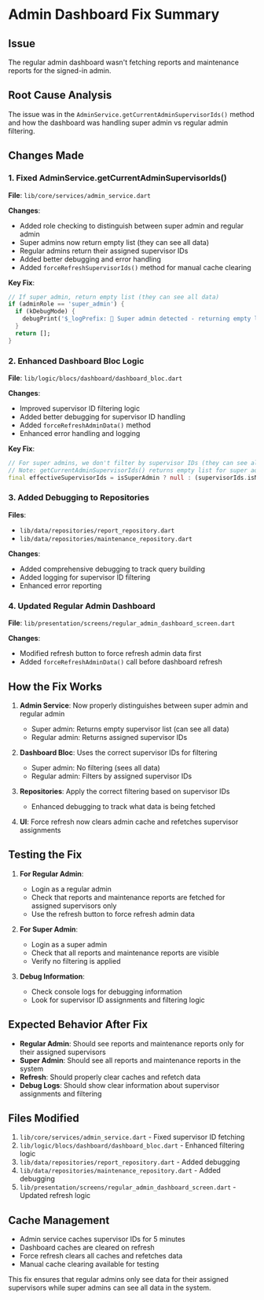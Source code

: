 # Admin Dashboard Fix Summary

## Issue
The regular admin dashboard wasn't fetching reports and maintenance reports for the signed-in admin.

## Root Cause Analysis
The issue was in the `AdminService.getCurrentAdminSupervisorIds()` method and how the dashboard was handling super admin vs regular admin filtering.

## Changes Made

### 1. Fixed AdminService.getCurrentAdminSupervisorIds()
**File**: `lib/core/services/admin_service.dart`

**Changes**:
- Added role checking to distinguish between super admin and regular admin
- Super admins now return empty list (they can see all data)
- Regular admins return their assigned supervisor IDs
- Added better debugging and error handling
- Added `forceRefreshSupervisorIds()` method for manual cache clearing

**Key Fix**:
```dart
// If super admin, return empty list (they can see all data)
if (adminRole == 'super_admin') {
  if (kDebugMode) {
    debugPrint('$_logPrefix: 🎯 Super admin detected - returning empty list for all data access');
  }
  return [];
}
```

### 2. Enhanced Dashboard Bloc Logic
**File**: `lib/logic/blocs/dashboard/dashboard_bloc.dart`

**Changes**:
- Improved supervisor ID filtering logic
- Added better debugging for supervisor ID handling
- Added `forceRefreshAdminData()` method
- Enhanced error handling and logging

**Key Fix**:
```dart
// For super admins, we don't filter by supervisor IDs (they can see all data)
// Note: getCurrentAdminSupervisorIds() returns empty list for super admins
final effectiveSupervisorIds = isSuperAdmin ? null : (supervisorIds.isNotEmpty ? supervisorIds : null);
```

### 3. Added Debugging to Repositories
**Files**: 
- `lib/data/repositories/report_repository.dart`
- `lib/data/repositories/maintenance_repository.dart`

**Changes**:
- Added comprehensive debugging to track query building
- Added logging for supervisor ID filtering
- Enhanced error reporting

### 4. Updated Regular Admin Dashboard
**File**: `lib/presentation/screens/regular_admin_dashboard_screen.dart`

**Changes**:
- Modified refresh button to force refresh admin data first
- Added `forceRefreshAdminData()` call before dashboard refresh

## How the Fix Works

1. **Admin Service**: Now properly distinguishes between super admin and regular admin
   - Super admin: Returns empty supervisor list (can see all data)
   - Regular admin: Returns assigned supervisor IDs

2. **Dashboard Bloc**: Uses the correct supervisor IDs for filtering
   - Super admin: No filtering (sees all data)
   - Regular admin: Filters by assigned supervisor IDs

3. **Repositories**: Apply the correct filtering based on supervisor IDs
   - Enhanced debugging to track what data is being fetched

4. **UI**: Force refresh now clears admin cache and refetches supervisor assignments

## Testing the Fix

1. **For Regular Admin**:
   - Login as a regular admin
   - Check that reports and maintenance reports are fetched for assigned supervisors only
   - Use the refresh button to force refresh admin data

2. **For Super Admin**:
   - Login as a super admin
   - Check that all reports and maintenance reports are visible
   - Verify no filtering is applied

3. **Debug Information**:
   - Check console logs for debugging information
   - Look for supervisor ID assignments and filtering logic

## Expected Behavior After Fix

- **Regular Admin**: Should see reports and maintenance reports only for their assigned supervisors
- **Super Admin**: Should see all reports and maintenance reports in the system
- **Refresh**: Should properly clear caches and refetch data
- **Debug Logs**: Should show clear information about supervisor assignments and filtering

## Files Modified

1. `lib/core/services/admin_service.dart` - Fixed supervisor ID fetching
2. `lib/logic/blocs/dashboard/dashboard_bloc.dart` - Enhanced filtering logic
3. `lib/data/repositories/report_repository.dart` - Added debugging
4. `lib/data/repositories/maintenance_repository.dart` - Added debugging
5. `lib/presentation/screens/regular_admin_dashboard_screen.dart` - Updated refresh logic

## Cache Management

- Admin service caches supervisor IDs for 5 minutes
- Dashboard caches are cleared on refresh
- Force refresh clears all caches and refetches data
- Manual cache clearing available for testing

This fix ensures that regular admins only see data for their assigned supervisors while super admins can see all data in the system. 